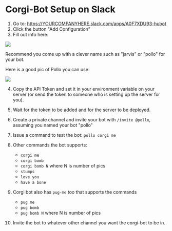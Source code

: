 # Corgi-Bot Setup on Slack

1. Go to: https://YOURCOMPANYHERE.slack.com/apps/A0F7XDU93-hubot
2. Click the button "Add Configuration"
3. Fill out info here:

![](http://i.imgur.com/0j0aHJa.png)

Recommend you come up with a clever name such as "jarvis" or "pollo" for your bot.

Here is a good pic of Pollo you can use:

![](https://instagram.fsnc1-1.fna.fbcdn.net/vp/94fe4ae141f3bd1c2b7f9907dca7be13/5B319FB0/t51.2885-19/s320x320/26869144_1977647955596072_3418444468947255296_n.jpg)

4. Copy the API Token and set it in your environment variable on your server (or send the token to someone who is setting up the server for you).
5. Wait for the token to be added and for the server to be deployed.
6. Create a private channel and invite your bot with `/invite @pollo`, assuming you named your bot "pollo"
7. Issue a command to test the bot: `pollo corgi me`
8. Other commands the bot supports:

	- `corgi me`
	- `corgi bomb`
	- `corgi bomb N` where N is number of pics
	- `stumps`
	- `love you`
	- `have a bone`
9. Corgi bot also has `pug-me` too that supports the commands
   - `pug me`
   - `pug bomb`
   - `pug bomb N` where N is number of pics
10. Invite the bot to whatever other channel you want the corgi-bot to be in.
